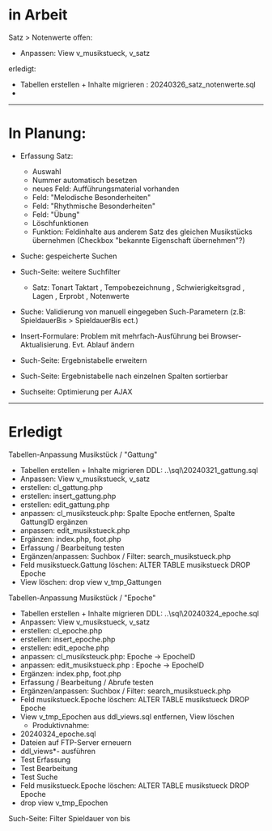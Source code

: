 # in Arbeit
Satz > Notenwerte 
offen: 
 * Anpassen: View v_musikstueck, v_satz  


erledigt: 
 * Tabellen erstellen + Inhalte migrieren : 20240326_satz_notenwerte.sql
 * 

<!-- 

 * erstellen: cl_epoche.php 
 * erstellen: insert_epoche.php 
 * erstellen: edit_epoche.php 
 * anpassen: cl_musiksteuck.php: Epoche -> EpocheID 
 * anpassen: edit_musikstueck.php : Epoche -> EpocheID 
 * Ergänzen: index.php, foot.php 
 * Erfassung / Bearbeitung / Abrufe testen 
 * Ergänzen/anpassen: Suchbox / Filter: search_musikstueck.php 
 * Feld musikstueck.Epoche löschen: ALTER TABLE musikstueck DROP Epoche 
 * View v_tmp_Epochen aus ddl_views.sql entfernen, View löschen  
   * Produktivnahme: 
  * 20240324_epoche.sql
  * Dateien auf FTP-Server erneuern 
  * ddl_views*- ausführen
  * Test Erfassung 
  * Test Bearbeitung 
  * Test Suche 
  * Feld musikstueck.Epoche löschen: ALTER TABLE musikstueck DROP Epoche 
  * drop view v_tmp_Epochen
   -->



----

# In Planung: 
  * Erfassung Satz:
    * Auswahl 
    * Nummer automatisch besetzen
    * neues Feld: Aufführungsmaterial vorhanden
    * Feld: "Melodische Besonderheiten"
    * Feld: "Rhythmische Besonderheiten"
    * Feld: "Übung"
    * Löschfunktionen 
    * Funktion: Feldinhalte aus anderem Satz des gleichen Musikstücks übernehmen (Checkbox "bekannte Eigenschaft übernehmen"?) 


  * Suche: gespeicherte Suchen 
  * Such-Seite: weitere Suchfilter 
    * Satz: 
          Tonart 
          Taktart
          , Tempobezeichnung
          , Schwierigkeitsgrad
          , Lagen 
          , Erprobt 
          , Notenwerte

  * Suche: Validierung von manuell eingegeben Such-Parametern (z.B: SpieldauerBis > SpieldauerBis ect.)
  * Insert-Formulare: Problem mit mehrfach-Ausführung bei Browser-Aktualisierung. Evt. Ablauf ändern  
  * Such-Seite: Ergebnistabelle erweitern
  * Such-Seite: Ergebnistabelle nach einzelnen Spalten sortierbar 
  * Suchseite: Optimierung per AJAX 



----

# Erledigt 



Tabellen-Anpassung Musikstück / "Gattung"
 * Tabellen erstellen + Inhalte migrieren DDL: ..\sql\20240321_gattung.sql
 * Anpassen: View v_musikstueck, v_satz  
 * erstellen: cl_gattung.php 
 * erstellen: insert_gattung.php 
 * erstellen: edit_gattung.php 
 * anpassen: cl_musiksteuck.php: Spalte Epoche entfernen, Spalte GattungID ergänzen 
 * anpassen: edit_musikstueck.php 
 * Ergänzen: index.php, foot.php 
 * Erfassung / Bearbeitung testen 
 * Ergänzen/anpassen: Suchbox / Filter: search_musikstueck.php 
 * Feld musikstueck.Gattung löschen: ALTER TABLE musikstueck DROP Epoche
 * View löschen: drop view v_tmp_Gattungen

Tabellen-Anpassung Musikstück / "Epoche"  
 * Tabellen erstellen + Inhalte migrieren DDL: ..\sql\20240324_epoche.sql
 * Anpassen: View v_musikstueck, v_satz  
 * erstellen: cl_epoche.php 
 * erstellen: insert_epoche.php 
 * erstellen: edit_epoche.php 
 * anpassen: cl_musiksteuck.php: Epoche -> EpocheID 
 * anpassen: edit_musikstueck.php : Epoche -> EpocheID 
 * Ergänzen: index.php, foot.php 
 * Erfassung / Bearbeitung / Abrufe testen 
 * Ergänzen/anpassen: Suchbox / Filter: search_musikstueck.php 
 * Feld musikstueck.Epoche löschen: ALTER TABLE musikstueck DROP Epoche 
 * View v_tmp_Epochen aus ddl_views.sql entfernen, View löschen  
   * Produktivnahme: 
  * 20240324_epoche.sql
  * Dateien auf FTP-Server erneuern 
  * ddl_views*- ausführen
  * Test Erfassung 
  * Test Bearbeitung 
  * Test Suche 
  * Feld musikstueck.Epoche löschen: ALTER TABLE musikstueck DROP Epoche 
  * drop view v_tmp_Epochen
  
Such-Seite: Filter Spieldauer von bis   